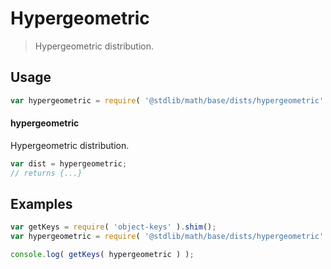 # Hypergeometric

> Hypergeometric distribution.

<section class="usage">

## Usage

```javascript
var hypergeometric = require( '@stdlib/math/base/dists/hypergeometric' );
```

#### hypergeometric

Hypergeometric distribution.

```javascript
var dist = hypergeometric;
// returns {...}
```

</section>

<!-- /.usage -->

<section class="examples">

## Examples

<!-- TODO: better examples -->

```javascript
var getKeys = require( 'object-keys' ).shim();
var hypergeometric = require( '@stdlib/math/base/dists/hypergeometric' );

console.log( getKeys( hypergeometric ) );
```

</section>

<!-- /.examples -->

<section class="links">

</section>

<!-- /.links -->
